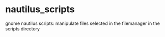 # nautilus_scripts
gnome nautilus scripts: manipulate files selected in the filemanager in the scripts directory
